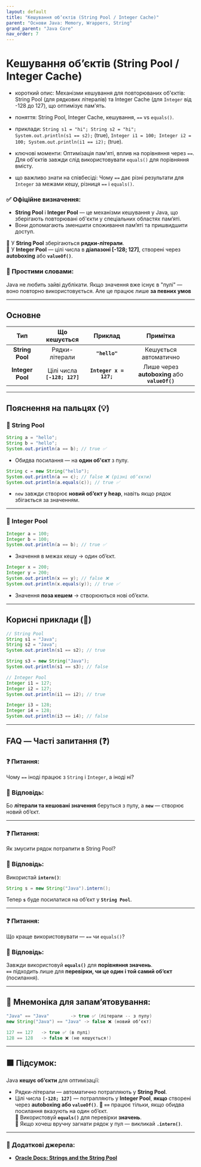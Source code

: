 ```yaml
---
layout: default
title: "Кешування обʼєктів (String Pool / Integer Cache)"
parent: "Основи Java: Memory, Wrappers, String"
grand_parent: "Java Core"
nav_order: 7
---
```


# Кешування обʼєктів (String Pool / Integer Cache)

* короткий опис: Механізми кешування для повторюваних об'єктів: String Pool (для рядкових літералів) та Integer Cache (для `Integer` від -128 до 127), що оптимізує пам'ять.

* поняття: String Pool, Integer Cache, кешування, `==` vs `equals()`.

* приклади: `String s1 = "hi"; String s2 = "hi"; System.out.println(s1 == s2);` (true), `Integer i1 = 100; Integer i2 = 100; System.out.println(i1 == i2);` (true).

* ключові моменти: Оптимізація пам'яті, вплив на порівняння через `==`. Для об'єктів завжди слід використовувати `equals()` для порівняння вмісту.

* що важливо знати на співбесіді: Чому `==` дає різні результати для `Integer` за межами кешу, різниця `==` і `equals()`.

### **✅ Офіційне визначення:**

* **String Pool** і **Integer Pool** — це механізми кешування у Java, що зберігають повторювані об'єкти у спеціальних областях памʼяті.
* Вони допомагають зменшити споживання памʼяті та пришвидшити доступ.

🔹 У **String Pool** зберігаються **рядки-літерали**.  
🔹 У **Integer Pool** — цілі числа в **діапазоні \[-128; 127\]**, створені через **autoboxing** або **`valueOf()`**.

### **🧠 Простими словами:**

Java не любить зайві дублікати. Якщо значення вже існує в "пулі" — воно повторно використовується. Але це працює лише **за певних умов**

---

## **Основне**

| Тип | Що кешується | Приклад | Примітка |
| :---: | :---: | :---: | :---: |
| **String Pool** | Рядки-літерали | **`"hello"`** | Кешується автоматично |
| **Integer Pool** | Цілі числа **`[-128; 127]`** | **`Integer x = 127;`** | Лише через **autoboxing** або **`valueOf()`** |

---

## **Пояснення на пальцях (💡)**

### **🔸 String Pool**

```java
String a = "hello";
String b = "hello";
System.out.println(a == b); // true ✅

```

* Обидва посилання — на **один об'єкт** з пулу.

```java
String c = new String("hello");
System.out.println(a == c); // false ❌ (різні обʼєкти)
System.out.println(a.equals(c)); // true ✅
```

* `new` завжди створює **новий обʼєкт у heap**, навіть якщо рядок збігається за значенням.

---

### **🔸 Integer Pool**

```java
Integer a = 100;
Integer b = 100;
System.out.println(a == b); // true ✅
```

* Значення в межах кешу -> один обʼєкт.

```java
Integer x = 200;
Integer y = 200;
System.out.println(x == y); // false ❌
System.out.println(x.equals(y)); // true ✅
```

* Значення **поза кешем** -> створюються нові обʼєкти.

---

## **Корисні приклади (🧪)**

```java
// String Pool
String s1 = "Java";
String s2 = "Java";
System.out.println(s1 == s2); // true

String s3 = new String("Java");
System.out.println(s1 == s3); // false

// Integer Pool
Integer i1 = 127;
Integer i2 = 127;
System.out.println(i1 == i2); // true

Integer i3 = 128;
Integer i4 = 128;
System.out.println(i3 == i4); // false
```

---

## **FAQ — Часті запитання (❓)**

### **❓ Питання:**

Чому `==` іноді працює з `String` і `Integer`, а іноді ні?

### **💬 Відповідь:**

 Бо **літерали та кешовані значення** беруться з пулу, а **`new`** — створює новий обʼєкт.

---

### **❓ Питання:**

 Як змусити рядок потрапити в String Pool?

### **💬 Відповідь:**

 Використай **`intern()`**:

```java
String s = new String("Java").intern();
```

Тепер **`s`** буде посилатися на обʼєкт у **`String Pool`**.

---

### **❓ Питання:**

 Що краще використовувати — `==` чи `equals()`?

### **💬 Відповідь:**

 Завжди використовуй **`equals()`** для **порівняння значень**.  
**`==`** підходить лише для **перевірки, чи це один і той самий обʼєкт** (посилання).

---

## **🧠 Мнемоніка для запам’ятовування:**

```java
"Java" == "Java"        -> true ✅ (літерали -- з пулу)
new String("Java") == "Java" -> false ❌ (новий обʼєкт)

127 == 127   -> true ✅ (в пулі)
128 == 128   -> false ❌ (не кешується!)
```

---

## **🟩 Підсумок:**

Java **кешує обʼєкти** для оптимізації:

* Рядки-літерали — автоматично потрапляють у **String Pool**.
* Цілі числа **`[-128; 127]`** — потрапляють у **Integer Pool**, **якщо** створені через **autoboxing або `valueOf()`**.
🔸 **`==`** працює тільки, якщо обидва посилання вказують на один обʼєкт.  
🔸 Використовуй **`equals()`** для перевірки **значень**.  
🔸 Якщо хочеш вручну загнати рядок у пул — викликай **`.intern()`**.

---

### **🔗 Додаткові джерела:**

* [**Oracle Docs: Strings and the String Pool**](https://docs.oracle.com/javase/8/docs/api/java/lang/String.html#intern--)
